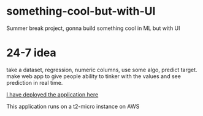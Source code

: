 # something-cool-but-with-UI
Summer break project, gonna build something cool in ML but with UI

# 24-7 idea 
take a dataset, regression, numeric columns, use some algo, predict target.
make web app to give people ability to tinker with the values and see prediction in real time.

[I have deployed the application here](http://34.203.246.254:8501/)

This application runs on a t2-micro instance on AWS

